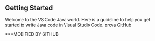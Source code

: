## Getting Started

Welcome to the VS Code Java world. Here is a guideline to help you get started to write Java code in Visual Studio Code.
prova GitHub

***MODIFIED BY GITHUB
